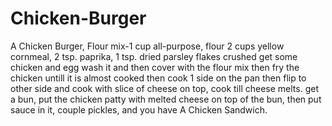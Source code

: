 # Chicken-Burger
A Chicken Burger,
Flour mix-1 cup all-purpose, flour 2 cups yellow cornmeal, 2 tsp. paprika, 1 tsp. dried parsley flakes crushed
get some chicken and egg wash it and then cover with the flour mix
then fry the chicken untill it is almost cooked
then cook 1 side on the pan then flip to other side and cook with slice of cheese on top, cook till cheese melts.
get a bun, put the chicken patty with melted cheese on top of the bun, then put sauce in it, couple pickles, and you have A Chicken Sandwich.

